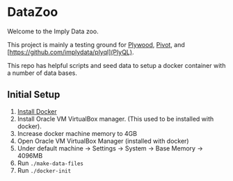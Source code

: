 # DataZoo

Welcome to the Imply Data zoo.

This project is mainly a testing ground for [Plywood](https://github.com/implydata/plywood),
[Pivot](https://github.com/implydata/pivot), and [https://github.com/implydata/plyql](PlyQL).

This repo has helpful scripts and seed data to setup a docker container with a number of data bases.

## Initial Setup

1. [Install Docker](https://docs.docker.com/engine/installation/)
2. Install Oracle VM VirtualBox manager. (This used to be installed with docker).
3. Increase docker machine memory to 4GB
  1. Open Oracle VM VirtualBox Manager (installed with docker)
  2. Under default machine -> Settings -> System -> Base Memory -> 4096MB
4. Run `./make-data-files`
5. Run `./docker-init`
